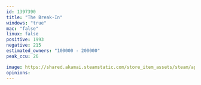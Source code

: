 ```yaml
---
id: 1397390
title: "The Break-In"
windows: "true"
mac: "false"
linux: false
positive: 1993
negative: 215
estimated_owners: "100000 - 200000"
peak_ccu: 26

image: https://shared.akamai.steamstatic.com/store_item_assets/steam/apps/1397390/header.jpg?t=1689627306
opinions:
---
```

